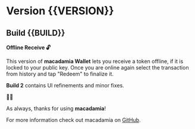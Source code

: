 # Version {{VERSION}}
## Build {{BUILD}}

**Offline Receive 🔓**

This version of **macadamia Wallet** lets you receive a token offline, if it is locked to your public key.
Once you are online again select the transaction from history and tap "Redeem" to finalize it.

**Build 2** contains UI refinements and minor fixes.

🥜🥜

As always, thanks for using **macadamia**!

For more information check out macadamia on [GitHub](https://github.com/zeugmaster/macadamia).
